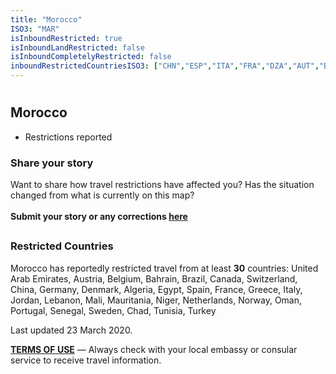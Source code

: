 ```yaml
---
title: "Morocco"
ISO3: "MAR"
isInboundRestricted: true
isInboundLandRestricted: false
isInboundCompletelyRestricted: false
inboundRestrictedCountriesISO3: ["CHN","ESP","ITA","FRA","DZA","AUT","BHR","BEL","BRA","CAN","TCD","DNK","EGY","DEU","GRC","JOR","LBN","MLI","MRT","NLD","NER","NOR","OMN","PRT","SEN","CHE","SWE","TUN","TUR","ARE"]
---
```


# <h2 class="ModalContent__Header">Morocco</h2>

* <div class="Badge ModalContent__Badge--PartialRestrictions">Restrictions reported</div>

<h3 class="ModalContent__SubHeader">Share your story</h3>
<p>Want to share how travel restrictions have affected you? Has the situation changed from what is currently on this map? <br/><br/><strong>Submit your story or any corrections <a href="https://forms.gle/9WuvQPAHg4ReRZLN6" target="_blank" rel="noopener noreferrer">here</a></strong></p>

## <h3 class="ModalContent__SubHeader">Restricted Countries</h3>
<p>Morocco has reportedly restricted travel from at least <strong>30</strong> countries: United Arab Emirates, Austria, Belgium, Bahrain, Brazil, Canada, Switzerland, China, Germany, Denmark, Algeria, Egypt, Spain, France, Greece, Italy, Jordan, Lebanon, Mali, Mauritania, Niger, Netherlands, Norway, Oman, Portugal, Senegal, Sweden, Chad, Tunisia, Turkey</p>

<p>Last updated 23 March 2020.</p>
<p><strong><a href="https://restrictedtravelmap.com/terms" target="_blank" rel="noopener noreferrer">TERMS OF USE</a></strong> — Always check with your local embassy or consular service to receive travel information.</p>
